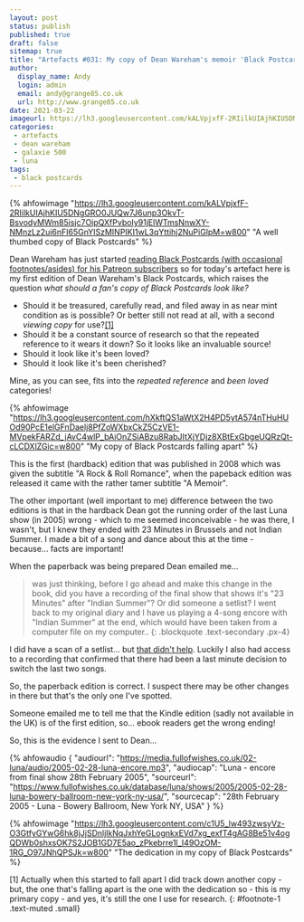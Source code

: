 ```yaml
---
layout: post
status: publish
published: true
draft: false
sitemap: true
title: "Artefacts #031: My copy of Dean Wareham's memoir 'Black Postcards'"
author:
  display_name: Andy
  login: admin
  email: andy@grange85.co.uk
  url: http://www.grange85.co.uk
date: 2021-03-22
imageurl: https://lh3.googleusercontent.com/kALVpjxfF-2RIilkUIAjhKIU5DNgGRO0JUQw7J6unp3OkvT-BsvodyMWm85isjc7OipQXfPvboIy91jElWTmsNnwXY-NMnzLz2ui6nFI65GnYISzMINPIKI1wL3qYttihj2NuPiGlpM=w2400
categories:
 - artefacts
 - dean wareham
 - galaxie 500
 - luna
tags:
 - black postcards
---
```

{% ahfowimage "https://lh3.googleusercontent.com/kALVpjxfF-2RIilkUIAjhKIU5DNgGRO0JUQw7J6unp3OkvT-BsvodyMWm85isjc7OipQXfPvboIy91jElWTmsNnwXY-NMnzLz2ui6nFI65GnYISzMINPIKI1wL3qYttihj2NuPiGlpM=w800" "A well thumbed copy of Black Postcards" %}

Dean Wareham has just started [reading Black Postcards (with occasional footnotes/asides) for his Patreon subscribers](https://www.patreon.com/deanandbritta) so for today's artefact here is my first edition of Dean Wareham's Black Postcards, which raises the question _what should a fan's copy of Black Postcards look like?_

 - Should it be treasured, carefully read, and filed away in as near mint condition as is possible? Or better still not read at all, with a second _viewing copy_ for use?[[1]](#footnote-1)
 - Should it be a constant source of research so that the repeated reference to it wears it down? So it looks like an invaluable source!
 - Should it look like it's been loved?
 - Should it look like it's been cherished?

Mine, as you can see, fits into the _repeated reference_ and _been loved_ categories!

{% ahfowimage "https://lh3.googleusercontent.com/hXkftQS1aWtX2H4PD5ytA574nTHuHUOd90PcE1elGFnDaelj8PfZoWXbxCkZ5CzVE1-MVpekFARZd_jAvC4wlP_bAiOnZSiABzu8RabJItXjYDjz8XBtExGbgeUQRzQt-cLCDXlZGic=w800" "My copy of Black Postcards falling apart" %}

<!--more-->

This is the first (hardback) edition that was published in 2008 which was given the subtitle "A Rock & Roll Romance", when the papeback edition was released it came with the rather tamer subtitle "A Memoir".

The other important (well important to me) difference between the two editions is that in the hardback Dean got the running order of the last Luna show (in 2005) wrong - which to me seemed inconceivable - he was there, I wasn't, but I knew they ended with 23 Minutes in Brussels and not Indian Summer. I made a bit of a song and dance about this at the time - because... facts are important!

When the paperback was being prepared Dean emailed me...

> was just thinking, before I go ahead and make this change in the book, did you have a recording of the final show that shows it's "23 Minutes" after "Indian Summer"? Or did someone a setlist? I went back to my original diary and I have us playing a 4-song encore with "Indian Summer" at the end, which would have been taken from a computer file on my computer..
{: .blockquote .text-secondary .px-4}

I did have a scan of a setlist... but [that didn't help](https://media.fullofwishes.co.uk/02-luna/show_assets/2005-02-28/2005-02-28-luna-setlist-sean.jpg). Luckily I also had access to a recording that confirmed that there had been a last minute decision to switch the last two songs.

So, the paperback edition is correct. I suspect there may be other changes in there but that's the only one I've spotted.

Someone emailed me to tell me that the Kindle edition (sadly not available in the UK) is of the first edition, so... ebook readers get the wrong ending!

So, this is the evidence I sent to Dean...

 {% ahfowaudio {
  "audiourl": "https://media.fullofwishes.co.uk/02-luna/audio/2005-02-28-luna-encore.mp3",
  "audiocap": "Luna - encore from final show 28th February 2005",
  "sourceurl": "https://www.fullofwishes.co.uk/database/luna/shows/2005/2005-02-28-luna-bowery-ballroom-new-york-ny-usa/",
  "sourcecap": "28th February 2005 - Luna - Bowery Ballroom, New York NY, USA"
  } %}


{% ahfowimage "https://lh3.googleusercontent.com/c1U5_lw493zwsyVz-O3GtfyGYwG6hk8jJjSDnljlkNqJxhYeGLognkxEVd7xg_exfT4gAG8Be51v4ogQDWb0shxsOK7S2JOB1GD7E5ao_zPkebrre1l_I49OzOM-1RG_O97JNhQPSJk=w800" "The dedication in my copy of Black Postcards" %}


[1] Actually when this started to fall apart I did track down another copy - but, the one that's falling apart is the one with the dedication so - this is my primary copy - and yes, it's still the one I use for research.
{: #footnote-1 .text-muted .small}
